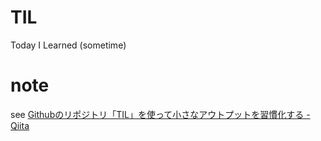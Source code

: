 # TIL
Today I Learned (sometime)

# note
see [Githubのリポジトリ「TIL」を使って小さなアウトプットを習慣化する \- Qiita](https://qiita.com/sitmk/items/239335b4ed0c3c797add)
